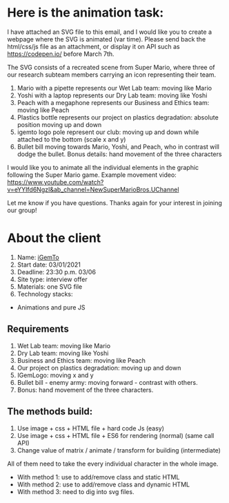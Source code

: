 # Here is the animation task:

I have attached an SVG file to this email, and I would like you to create a webpage where the SVG is animated (var time). Please send back the html/css/js file as an attachment, or display it on API such as https://codepen.io/ before March 7th.

The SVG consists of a recreated scene from Super Mario, where three of our research subteam members carrying an icon representing their team.

1. Mario with a pipette represents our Wet Lab team: moving like Mario
2. Yoshi with a laptop represents our Dry Lab team: moving like Yoshi
3. Peach with a megaphone represents our Business and Ethics team: moving like Peach
4. Plastics bottle represents our project on plastics degradation: absolute position moving up and down
5. igemto logo pole represent our club: moving up and down while attached to the bottom (scale x and y)
6. Bullet bill moving towards Mario, Yoshi, and Peach, who in contrast will dodge the bullet.
   Bonus details: hand movement of the three characters

I would like you to animate all the individual elements in the graphic following the Super Mario game. Example movement video: https://www.youtube.com/watch?v=eYYIfd6NgzI&ab_channel=NewSuperMarioBros.UChannel

Let me know if you have questions. Thanks again for your interest in joining our group!

# About the client

1. Name: [iGemTo](https://igemtoronto.ca/)
2. Start date: 03/01/2021
3. Deadline: 23:30 p.m. 03/06
4. Site type: interview offer
5. Materials: one SVG file
6. Technology stacks:

- Animations and pure JS

## Requirements

1. Wet Lab team: moving like Mario
2. Dry Lab team: moving like Yoshi
3. Business and Ethics team: moving like Peach
4. Our project on plastics degradation: moving up and down
5. IGemLogo: moving x and y
6. Bullet bill - enemy army: moving forward - contrast with others.
7. Bonus: hand movement of the three characters.

## The methods build:

1. Use image + css + HTML file + hard code Js (easy)
2. Use image + css + HTML file + ES6 for rendering (normal) (same call API)
3. Change value of matrix / animate / transform for building (intermediate)

All of them need to take the every individual character in the whole image.

- With method 1: use to add/remove class and static HTML
- With method 2: use to add/remove class and dynamic HTML
- With method 3: need to dig into svg files.
